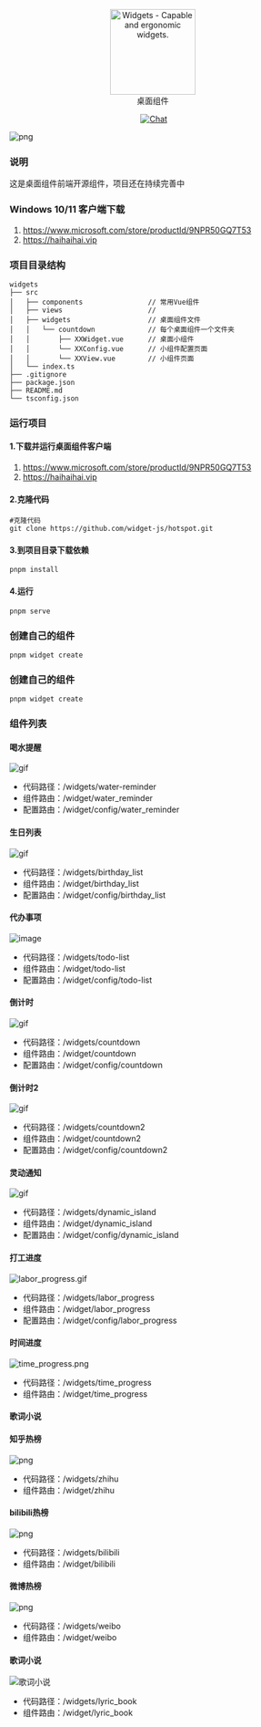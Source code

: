 <p align="center">
<a href="https://github.com/widget-js/widgets">
  <img width="150" src="https://raw.githubusercontent.com/widget-js/widgets/master/screenshot/logo.png" alt="Widgets - Capable and ergonomic widgets." width="300">
</a>
<br>
桌面组件
</p>

<p align="center">
  <img src="https://img.shields.io/github/license/widget-js/widgets" alt="">
  <a href="https://discord.gg/vwSAaRR8cT"><img src="https://img.shields.io/badge/chat-on%20discord-7289da.svg?sanitize=true" alt="Chat"></a>
</p>

![png](screenshot.jpg)

### 说明

这是桌面组件前端开源组件，项目还在持续完善中

### Windows 10/11 客户端下载

1. https://www.microsoft.com/store/productId/9NPR50GQ7T53
2. https://haihaihai.vip

### 项目目录结构

```
widgets
├── src
│   ├── components                // 常用Vue组件
│   ├── views                     //
│   ├── widgets                   // 桌面组件文件
│   │   └── countdown             // 每个桌面组件一个文件夹
│   │       ├── XXWidget.vue      // 桌面小组件
│   │       └── XXConfig.vue      // 小组件配置页面
│   │       └── XXView.vue        // 小组件页面
│   └── index.ts
├── .gitignore
├── package.json
├── README.md
└── tsconfig.json
```

### 运行项目

#### 1.下载并运行桌面组件客户端
1. https://www.microsoft.com/store/productId/9NPR50GQ7T53
2. https://haihaihai.vip

#### 2.克隆代码

```shell
#克隆代码
git clone https://github.com/widget-js/hotspot.git

```
#### 3.到项目目录下载依赖
```shell
pnpm install
```
#### 4.运行
```shell
pnpm serve
```

### 创建自己的组件

```shell
pnpm widget create
```

### 创建自己的组件

```shell
pnpm widget create
```

### 组件列表

#### 喝水提醒

![gif](public/images/preview_water_reminder.png)

- 代码路径：/widgets/water-reminder
- 组件路由：/widget/water_reminder
- 配置路由：/widget/config/water_reminder

#### 生日列表

![gif](public/images/preview_birthday_list.png)

- 代码路径：/widgets/birthday_list
- 组件路由：/widget/birthday_list
- 配置路由：/widget/config/birthday_list

#### 代办事项

![image](public/images/preview_todo_list.png)

- 代码路径：/widgets/todo-list
- 组件路由：/widget/todo-list
- 配置路由：/widget/config/todo-list

#### 倒计时

![gif](public/images/preview_countdown.png)

- 代码路径：/widgets/countdown
- 组件路由：/widget/countdown
- 配置路由：/widget/config/countdown

#### 倒计时2

![gif](public/images/preview_countdown2.png)

- 代码路径：/widgets/countdown2
- 组件路由：/widget/countdown2
- 配置路由：/widget/config/countdown2

#### 灵动通知

![gif](screenshot/dynamic_island.gif)

- 代码路径：/widgets/dynamic_island
- 组件路由：/widget/dynamic_island
- 配置路由：/widget/config/dynamic_island

#### 打工进度

![labor_progress.gif](screenshot%2Flabor_progress.gif)

- 代码路径：/widgets/labor_progress
- 组件路由：/widget/labor_progress
- 配置路由：/widget/config/labor_progress

#### 时间进度

![time_progress.png](public/images/preview_time_progress.png)

- 代码路径：/widgets/time_progress
- 组件路由：/widget/time_progress

#### 歌词小说


#### 知乎热榜

![png](https://raw.githubusercontent.com/widget-js/hotspot/master/public/images/zhihu.png)

- 代码路径：/widgets/zhihu
- 组件路由：/widget/zhihu

#### bilibili热榜

![png](https://raw.githubusercontent.com/widget-js/hotspot/master/public/images/bilibili_hot_search.png)

- 代码路径：/widgets/bilibili
- 组件路由：/widget/bilibili



#### 微博热榜

![png](https://raw.githubusercontent.com/widget-js/hotspot/master/public/images/weibo_hot_search.png)

- 代码路径：/widgets/weibo
- 组件路由：/widget/weibo


#### 歌词小说
![歌词小说](public/images/preview_lyric_book.png)
- 代码路径：/widgets/lyric_book
- 组件路由：/widget/lyric_book


